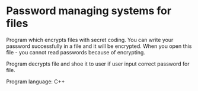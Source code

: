 # Password managing systems for files

Program which encrypts files with secret coding. You can write your password successfully in a file and it will be encrypted. When you open this file - you cannot read passwords because of encrypting.

Program decrypts file and shoe it to user if user input correct password for file.

Program language: C++

